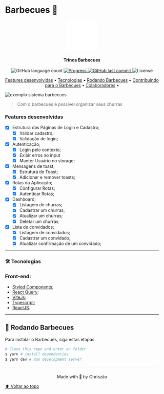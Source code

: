 # Barbecues 🍖

<p align="center">
  <img  alt="Barbecues Logo" src="src/assets/trinca_logo.svg"></img>
</p>

<h4 align="center">
	Trinca Barbecues
</h4>

<p align="center">
  <img alt="GitHub language count" src="https://img.shields.io/github/languages/count/Chriszao/barbecues?color=%2304D361" />

  <a href="http://makeapullrequest.com">
    <img src="https://img.shields.io/badge/progress-100%25-brightgreen.svg" alt="Progress">
  </a>

  <a href="https://github.com/Chriszao/barbecues/commits/master">
    <img alt="GitHub last commit" src="https://img.shields.io/github/last-commit/Chriszao/barbecues">
  </a>

  <img alt="License" src="https://img.shields.io/badge/license-MIT-brightgreen">
</p>

<p align="center">
 <a href="#features-desenvolvidas">Features desenvolvidas</a> •
 <a href="#tecnologias">Tecnologias</a> •
 <a href="#rodando-barbecues">Rodando Barbecues</a> •
 <a href="#contribuindo-para-barbecues">Contribuindo para o Barbecues</a> •
 <a href="#colaboradores">Colaboradores</a> •
</p>

<img src="src/assets/barbecues.gif" alt="exemplo sistema barbecues">

> Com o barbecues é possível organizar seus churras

### Features desenvolvidas

- [X] Estrutura das Páginas de Login e Cadastro;
    - [X] Validar cadastro;
    - [X] Validação de login;

- [X] Autenticação;
    - [X] Login pelo contexto;
    - [X] Exibir erros no input
    - [X] Manter Usuário no storage;

- [X] Mensagens de toast;
    - [X] Estrutura de Toast;
    - [X] Adicionar e remover toasts;

- [X] Rotas da Aplicação;
    - [X] Configurar Rotas;
    - [X] Autenticar Rotas;

- [X] Dashboard;
    - [X] Listagem de churras;
    - [X] Cadastrar um churras;
    - [X] Atualizar um churras;
    - [X] Deletar um churras;

- [X] Lista de convidados;
    - [X] Listagem de convidados;
    - [X] Cadastrar um convidado;
    - [x] Atualizar confirmação de um convidado;
---
### 🛠️ Tecnologias

### Front-end:
- [Styled Components](https://styled-components.com/docs);
- [React Query](https://react-query-v2.tanstack.com/overview);
- [ViteJs](https://vitejs.dev/guide/why.html);
- [Typescript](https://www.typescriptlang.org/docs/);
- [ReactJS](https://pt-br.reactjs.org/docs/getting-started.html).
---
## 🚀 Rodando Barbecues

Para instalar o Barbecues, siga estas etapas:

```bash
# Clone this repo and enter on folder
$ yarn # install dependencies
$ yarn dev # Run development server
```

<p align="center" style="margin-top: 20px; border-top: 1px solid #eee; padding-top: 20px;">Made with 💙 by <strong?>Chriszão</strong></p>


[⬆ Voltar ao topo](#Barbecues)<br>
